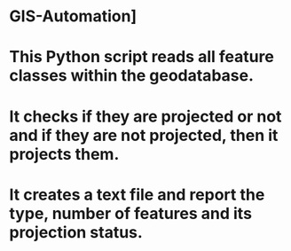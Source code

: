# GIS-Automation]
# This Python script reads all feature classes within the geodatabase.
# It checks if they are projected or not and if they are not projected, then it projects them.
# It creates a text file and report the type, number of features and its projection status.
